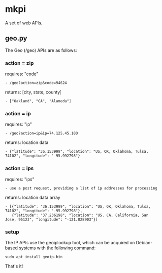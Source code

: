 # mkpi

A set of web APIs.

## geo.py

The Geo (/geo) APIs are as follows:

### action = zip

requires: "code"

    - /geo?action=zip&code=94624

returns: [city, state, county]

    - ["Oakland", "CA", "Alameda"]

### action = ip

requires: "ip"

    - /geo?action=ip&ip=74.125.45.100

returns: location data

    - {"latitude": "36.153999", "location": "US, OK, Oklahoma, Tulsa, 74102", "longitude": "-95.992798"}

### action = ips

requires: "ips"

    - use a post request, providing a list of ip addresses for processing

returns: location data array

    - [{"latitude": "36.153999", "location": "US, OK, Oklahoma, Tulsa, 74102", "longitude": "-95.992798"},
       {"latitude": "37.236198", "location": "US, CA, California, San Jose, 95123", "longitude": "-121.828903"}]

### setup

The IP APIs use the geoiplookup tool, which can be acquired
on Debian-based systems with the following command:

	sudo apt install geoip-bin

That's it!
